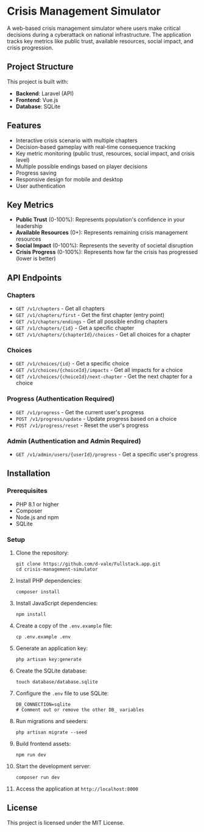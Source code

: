 # Crisis Management Simulator

A web-based crisis management simulator where users make critical decisions during a cyberattack on national infrastructure. The application tracks key metrics like public trust, available resources, social impact, and crisis progression.

## Project Structure

This project is built with:

-   **Backend**: Laravel (API)
-   **Frontend**: Vue.js
-   **Database**: SQLite

## Features

-   Interactive crisis scenario with multiple chapters
-   Decision-based gameplay with real-time consequence tracking
-   Key metric monitoring (public trust, resources, social impact, and crisis level)
-   Multiple possible endings based on player decisions
-   Progress saving
-   Responsive design for mobile and desktop
-   User authentication

## Key Metrics

-   **Public Trust** (0-100%): Represents population's confidence in your leadership
-   **Available Resources** (0+): Represents remaining crisis management resources
-   **Social Impact** (0-100%): Represents the severity of societal disruption
-   **Crisis Progress** (0-100%): Represents how far the crisis has progressed (lower is better)

## API Endpoints

### Chapters

-   `GET /v1/chapters` - Get all chapters
-   `GET /v1/chapters/first` - Get the first chapter (entry point)
-   `GET /v1/chapters/endings` - Get all possible ending chapters
-   `GET /v1/chapters/{id}` - Get a specific chapter
-   `GET /v1/chapters/{chapterId}/choices` - Get all choices for a chapter

### Choices

-   `GET /v1/choices/{id}` - Get a specific choice
-   `GET /v1/choices/{choiceId}/impacts` - Get all impacts for a choice
-   `GET /v1/choices/{choiceId}/next-chapter` - Get the next chapter for a choice

### Progress (Authentication Required)

-   `GET /v1/progress` - Get the current user's progress
-   `POST /v1/progress/update` - Update progress based on a choice
-   `POST /v1/progress/reset` - Reset the user's progress

### Admin (Authentication and Admin Required)

-   `GET /v1/admin/users/{userId}/progress` - Get a specific user's progress

## Installation

### Prerequisites

-   PHP 8.1 or higher
-   Composer
-   Node.js and npm
-   SQLite

### Setup

1. Clone the repository:

    ```
    git clone https://github.com/d-vale/Fullstack.app.git
    cd crisis-management-simulator
    ```

2. Install PHP dependencies:

    ```
    composer install
    ```

3. Install JavaScript dependencies:

    ```
    npm install
    ```

4. Create a copy of the `.env.example` file:

    ```
    cp .env.example .env
    ```

5. Generate an application key:

    ```
    php artisan key:generate
    ```

6. Create the SQLite database:

    ```
    touch database/database.sqlite
    ```

7. Configure the `.env` file to use SQLite:

    ```
    DB_CONNECTION=sqlite
    # Comment out or remove the other DB_ variables
    ```

8. Run migrations and seeders:

    ```
    php artisan migrate --seed
    ```

9. Build frontend assets:

    ```
    npm run dev
    ```

10. Start the development server:

    ```
    composer run dev
    ```

11. Access the application at `http://localhost:8000`

## License

This project is licensed under the MIT License.
